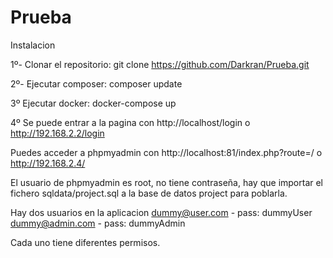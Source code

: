 # Prueba
Instalacion

1º- Clonar el repositorio:  git clone https://github.com/Darkran/Prueba.git

2º- Ejecutar composer:  composer update

3º Ejecutar docker: docker-compose up

4º Se puede entrar a la pagina con http://localhost/login o http://192.168.2.2/login 

Puedes acceder a phpmyadmin con http://localhost:81/index.php?route=/ o http://192.168.2.4/

El usuario de phpmyadmin es root, no tiene contraseña, hay que importar el fichero sqldata/project.sql a la base de datos project para poblarla.

Hay dos usuarios en la aplicacion
dummy@user.com - pass: dummyUser
dummy@admin.com - pass: dummyAdmin

Cada uno tiene diferentes permisos.
